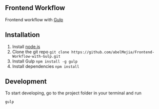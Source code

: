 ##	Frontend Workflow

 Frontend workflow with [Gulp](http://gulpjs.com/)

## Installation

1. Install [node.js](http://nodejs.org/)
2. Clone the git repo `git clone https://github.com/abelMejia/Frontend-Workflow-with-Gulp.git`
3. Install Gulp `npm install -g gulp`
4. Install dependencies `npm install`


##  Development

To start developing, go to the project folder in your terminal and run

 `gulp`


